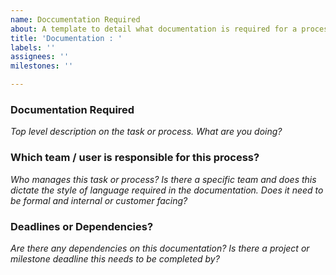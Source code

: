 ```yaml
---
name: Doccumentation Required
about: A template to detail what documentation is required for a process or task.
title: 'Documentation : '
labels: ''
assignees: ''
milestones: ''

---
```


### Documentation Required

*Top level description on the task or process. What are you doing?*

### Which team / user is responsible for this process?

*Who manages this task or process? Is there a specific team and does this dictate the style of language required in the documentation. Does it need to be formal and internal or customer facing?*

### Deadlines or Dependencies?

*Are there any dependencies on this documentation? Is there a project or milestone deadline this needs to be completed by?*

